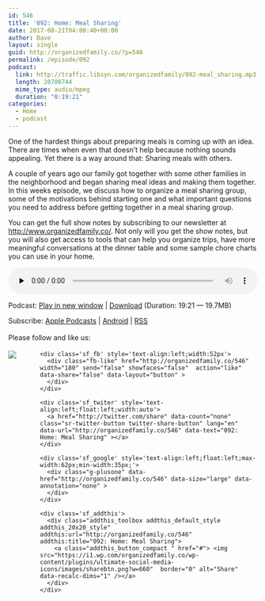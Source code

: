 ```yaml
---
id: 546
title: '092: Home: Meal Sharing'
date: 2017-08-21T04:00:40+00:00
author: Dave
layout: single
guid: http://organizedfamily.co/?p=546
permalink: /episode/092
podcast:
  link: http://traffic.libsyn.com/organizedfamily/092-meal_sharing.mp3
  length: 20700744
  mime_type: audio/mpeg
  duration: "0:19:21"
categories:
  - Home
  - podcast
---
```

One of the hardest things about preparing meals is coming up with an idea. There are times when even that doesn&#8217;t help because nothing sounds appealing. Yet there is a way around that: Sharing meals with others.

A couple of years ago our family got together with some other families in the neighborhood and began sharing meal ideas and making them together. In this weeks episode, we discuss how to organize a meal sharing group, some of the motivations behind starting one and what important questions you need to address before getting together in a meal sharing group.

You can get the full show notes by subscribing to our newsletter at <http://www.organizedfamily.co/>. Not only will you get the show notes, but you will also get access to tools that can help you organize trips, have more meaningful conversations at the dinner table and some sample chore charts you can use in your home.

<div class="powerpress_player" id="powerpress_player_5413">
  <audio class="wp-audio-shortcode" id="audio-546-93" preload="none" style="width: 100%;" controls="controls"><source type="audio/mpeg" src="http://traffic.libsyn.com/organizedfamily/092-meal_sharing.mp3?_=93" /><a href="http://traffic.libsyn.com/organizedfamily/092-meal_sharing.mp3">http://traffic.libsyn.com/organizedfamily/092-meal_sharing.mp3</a></audio>
</div>

<p class="powerpress_links powerpress_links_mp3">
  Podcast: <a href="http://traffic.libsyn.com/organizedfamily/092-meal_sharing.mp3" class="powerpress_link_pinw" target="_blank" title="Play in new window" onclick="return powerpress_pinw('http://organizedfamily.co/?powerpress_pinw=546-podcast');" rel="nofollow">Play in new window</a> | <a href="http://traffic.libsyn.com/organizedfamily/092-meal_sharing.mp3" class="powerpress_link_d" title="Download" rel="nofollow" download="092-meal_sharing.mp3">Download</a> (Duration: 19:21 &#8212; 19.7MB)
</p>

<p class="powerpress_links powerpress_subscribe_links">
  Subscribe: <a href="https://itunes.apple.com/us/podcast/organized-family/id1047979605?mt=2&ls=1#episodeGuid=http%3A%2F%2Forganizedfamily.co%2F%3Fp%3D546" class="powerpress_link_subscribe powerpress_link_subscribe_itunes" title="Subscribe on Apple Podcasts" rel="nofollow">Apple Podcasts</a> | <a href="http://subscribeonandroid.com/organizedfamily.co/feed/podcast" class="powerpress_link_subscribe powerpress_link_subscribe_android" title="Subscribe on Android" rel="nofollow">Android</a> | <a href="http://organizedfamily.co/feed/podcast" class="powerpress_link_subscribe powerpress_link_subscribe_rss" title="Subscribe via RSS" rel="nofollow">RSS</a>
</p>

<div class='sfsi_Sicons' style='width: 100%; display: inline-block; vertical-align: middle; text-align:left'>
  <div style='margin:0px 8px 0px 0px; line-height: 24px'>
    <span>Please follow and like us:</span>
  </div>
  
  <div class='sfsi_socialwpr'>
    <div class='sf_subscrbe' style='text-align:left;float:left;width:64px'>
      <a href="http://www.specificfeeds.com/widget/emailsubscribe/MTc5ODgx/OA==/" target="_blank"><img src="https://i2.wp.com/organizedfamily.co/wp-content/plugins/ultimate-social-media-icons/images/follow_subscribe.png?w=660" data-recalc-dims="1" /></a>
    </div>
    
    <div class='sf_fb' style='text-align:left;width:52px'>
      <div class="fb-like" href="http://organizedfamily.co/546" width="180" send="false" showfaces="false"  action="like" data-share="false" data-layout="button" >
      </div>
    </div>
    
    <div class='sf_twiter' style='text-align:left;float:left;width:auto'>
      <a href="http://twitter.com/share" data-count="none" class="sr-twitter-button twitter-share-button" lang="en" data-url="http://organizedfamily.co/546" data-text="092: Home: Meal Sharing" ></a>
    </div>
    
    <div class='sf_google' style='text-align:left;float:left;max-width:62px;min-width:35px;'>
      <div class="g-plusone" data-href="http://organizedfamily.co/546" data-size="large" data-annotation="none" >
      </div>
    </div>
    
    <div class='sf_addthis'>
      <div class="addthis_toolbox addthis_default_style addthis_20x20_style" addthis:url="http://organizedfamily.co/546" addthis:title="092: Home: Meal Sharing">
        <a class="addthis_button_compact " href="#"> <img src="https://i1.wp.com/organizedfamily.co/wp-content/plugins/ultimate-social-media-icons/images/sharebtn.png?w=660"  border="0" alt="Share" data-recalc-dims="1" /></a>
      </div>
    </div>
  </div>
</div>